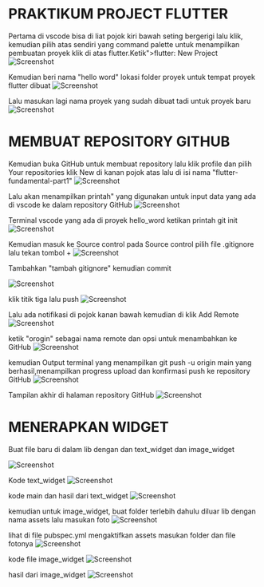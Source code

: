 # PRAKTIKUM PROJECT FLUTTER

Pertama di vscode bisa di liat pojok kiri bawah seting bergerigi lalu klik, kemudian pilih atas sendiri yang command palette untuk menampilkan pembuatan proyek klik di atas flutter.Ketik">flutter: New Project
![Screenshot](images/1.png)

Kemudian beri nama "hello word" lokasi folder proyek untuk tempat proyek flutter dibuat
![Screenshot](images/2.png)

Lalu masukan lagi nama proyek yang sudah dibuat tadi untuk proyek baru
![Screenshot](images/3.png)

# MEMBUAT REPOSITORY GITHUB

Kemudian buka GitHub untuk membuat repository lalu klik profile dan pilih Your repositories klik New di kanan pojok atas lalu di isi nama "flutter-fundamental-part1"
![Screenshot](images/5.png)

Lalu akan menampilkan printah" yang digunakan untuk input data yang ada di vscode ke dalam repository GitHub
![Screenshot](images/6.png)

Terminal vscode yang ada di proyek hello_word ketikan printah git init
![Screenshot](images/7.png)

Kemudian masuk ke Source control pada Source control pilih file .gitignore lalu tekan tombol +
![Screenshot](images/8.png)

Tambahkan "tambah gitignore" kemudian commit

![Screenshot](images/9.png)





klik titik tiga lalu push
![Screenshot](images/10.png)

Lalu ada notifikasi di pojok kanan bawah kemudian di klik Add Remote
![Screenshot](images/11.png)

ketik "orogin" sebagai nama remote dan opsi untuk menambahkan ke GitHub
![Screenshot](images/12.png)

kemudian Output terminal yang menampilkan git push -u origin main yang berhasil,menampilkan progress upload dan konfirmasi push ke repository GitHub
![Screenshot](images/13.png)

Tampilan akhir di halaman repository GitHub
![Screenshot](images/14.png)

# MENERAPKAN WIDGET


Buat file baru di dalam lib dengan dan text_widget dan image_widget

![Screenshot](images/15.png)



Kode text_widget
![Screenshot](images/16.png)

kode main dan hasil dari text_widget
![Screenshot](images/01.png)

kemudian untuk image_widget, buat folder terlebih dahulu diluar lib dengan nama assets lalu masukan foto
![Screenshot](images/17.png)

lihat di file pubspec.yml mengaktifkan assets masukan folder dan file fotonya
![Screenshot](images/18.png)

kode file image_widget
![Screenshot](images/19.png)

hasil dari image_widget
![Screenshot](images/03.png)





















